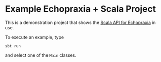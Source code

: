 # Example Echopraxia + Scala Project

This is a demonstration project that shows
the [Scala API for Echopraxia](https://github.com/tersesystems/echopraxia-plusscala) in use.

To execute an example, type

```
sbt run
```

and select one of the `Main` classes.
